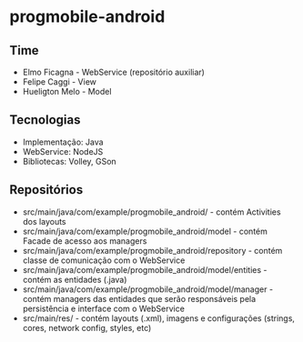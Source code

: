 # progmobile-android

## Time
- Elmo Ficagna - WebService (repositório auxiliar)
- Felipe Caggi - View
- Hueligton Melo - Model

## Tecnologias
- Implementação: Java
- WebService: NodeJS
- Bibliotecas: Volley, GSon

## Repositórios
- src/main/java/com/example/progmobile_android/ - contém Activities dos layouts
- src/main/java/com/example/progmobile_android/model - contém Facade de acesso aos managers
- src/main/java/com/example/progmobile_android/repository - contém classe de comunicação com o WebService
- src/main/java/com/example/progmobile_android/model/entities - contém as entidades (.java)
- src/main/java/com/example/progmobile_android/model/manager - contém managers das entidades que serão responsáveis pela persistência e interface com o WebService
- src/main/res/ - contém layouts (.xml), imagens e configurações (strings, cores, network config, styles, etc)
